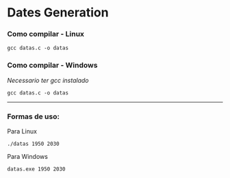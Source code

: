 # Dates Generation

### Como compilar - Linux
```
gcc datas.c -o datas
```

### Como compilar - Windows
_Necessario ter gcc instalado_
```
gcc datas.c -o datas
```

---

### Formas de uso:

Para Linux
```
./datas 1950 2030
```

Para Windows
```
datas.exe 1950 2030
```
